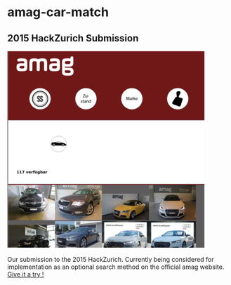 # amag-car-match
## 2015 HackZurich Submission
![Amag car match](https://raw.githubusercontent.com/Hadjimina/amag-car-match/master/amag.png)


Our submission to the 2015 HackZurich. 
Currently being considered for implementation as an optional search method on the official amag website.
[Give it a try !](http://46.101.106.1:8080)
